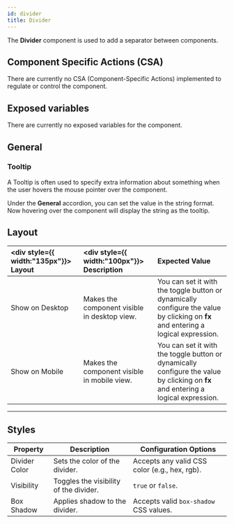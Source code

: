 ```yaml
---
id: divider
title: Divider
---
```


The **Divider** component is used to add a separator between components.

<div style={{paddingTop:'24px'}}>

## Component Specific Actions (CSA)

There are currently no CSA (Component-Specific Actions) implemented to regulate or control the component.

</div>

<div style={{paddingTop:'24px'}}>

## Exposed variables

There are currently no exposed variables for the component.

</div>

<div style={{paddingTop:'24px'}}>

## General

### Tooltip

A Tooltip is often used to specify extra information about something when the user hovers the mouse pointer over the component.

Under the <b>General</b> accordion, you can set the value in the string format. Now hovering over the component will display the string as the tooltip.

</div>

<div style={{paddingTop:'24px'}}>

## Layout

| <div style={{ width:"135px"}}> Layout </div> | <div style={{ width:"100px"}}> Description </div> | Expected Value                                                                                                                    |
| :------------------------------------------- | :------------------------------------------------ | :-------------------------------------------------------------------------------------------------------------------------------- |
| Show on Desktop                              | Makes the component visible in desktop view.      | You can set it with the toggle button or dynamically configure the value by clicking on **fx** and entering a logical expression. |
| Show on Mobile                               | Makes the component visible in mobile view.       | You can set it with the toggle button or dynamically configure the value by clicking on **fx** and entering a logical expression. |

</div>

<div style={{paddingTop:'24px'}}>

---

## Styles

| Property      | Description                            | Configuration Options                         |
| ------------- | -------------------------------------- | --------------------------------------------- |
| Divider Color | Sets the color of the divider.         | Accepts any valid CSS color (e.g., hex, rgb). |
| Visibility    | Toggles the visibility of the divider. | `true` or `false`.                            |
| Box Shadow    | Applies shadow to the divider.         | Accepts valid `box-shadow` CSS values.        |

</div>
